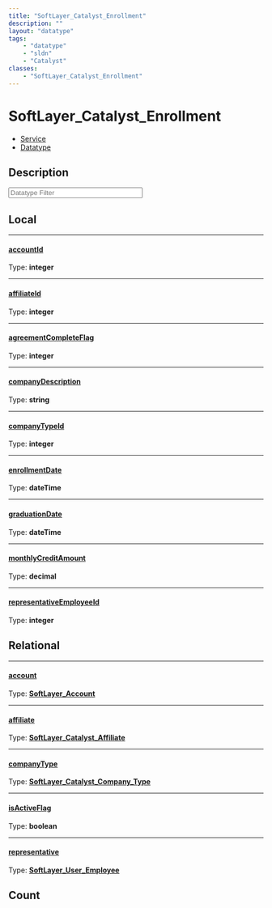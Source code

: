 ```yaml
---
title: "SoftLayer_Catalyst_Enrollment"
description: ""
layout: "datatype"
tags:
    - "datatype"
    - "sldn"
    - "Catalyst"
classes:
    - "SoftLayer_Catalyst_Enrollment"
---
```


# SoftLayer_Catalyst_Enrollment
<div id='service-datatype'>
    <ul id='sldn-reference-tabs'>
    <li id='service'> <a href='/reference/services/SoftLayer_Catalyst_Enrollment' >Service</a></li>    <li id='datatype'> <a href='/reference/datatypes/SoftLayer_Catalyst_Enrollment' >Datatype</a></li>
    </ul>
</div>

## Description 








<!-- Filer BEGIN -->
<div class="view-filters">
        <div class="clearfix">
            <div class="search-input-box">
                <input placeholder="Datatype Filter" onkeyup="titleSearch(inputId='prop-input', divId='properties', elementClass='prop-row')" 
                    type="text" id="prop-input" value="" size="30" maxlength="128" class="form-text">
            </div>
        </div>
</div>
<!-- Filer END -->

<div id="properties" class="content">
<div id="localProperties" class="prop-content" >

## Local
<div class="prop-row">

-----
[accountId]: #accountid
#### [accountId]
  
<span class="type-label">Type: </span>**integer**  



</div>
<div class="prop-row">

-----
[affiliateId]: #affiliateid
#### [affiliateId]
  
<span class="type-label">Type: </span>**integer**  



</div>
<div class="prop-row">

-----
[agreementCompleteFlag]: #agreementcompleteflag
#### [agreementCompleteFlag]
  
<span class="type-label">Type: </span>**integer**  



</div>
<div class="prop-row">

-----
[companyDescription]: #companydescription
#### [companyDescription]
  
<span class="type-label">Type: </span>**string**  



</div>
<div class="prop-row">

-----
[companyTypeId]: #companytypeid
#### [companyTypeId]
  
<span class="type-label">Type: </span>**integer**  



</div>
<div class="prop-row">

-----
[enrollmentDate]: #enrollmentdate
#### [enrollmentDate]
  
<span class="type-label">Type: </span>**dateTime**  



</div>
<div class="prop-row">

-----
[graduationDate]: #graduationdate
#### [graduationDate]
  
<span class="type-label">Type: </span>**dateTime**  



</div>
<div class="prop-row">

-----
[monthlyCreditAmount]: #monthlycreditamount
#### [monthlyCreditAmount]
  
<span class="type-label">Type: </span>**decimal**  



</div>
<div class="prop-row">

-----
[representativeEmployeeId]: #representativeemployeeid
#### [representativeEmployeeId]
  
<span class="type-label">Type: </span>**integer**  



</div>
</div>
<!-- LOCAL PROPERTY END -->

<div id="relationalProperties"  class="prop-content" >

## Relational
<div class="prop-row">

-----
[account]: #account
#### [account]
  
<span class="type-label">Type: </span>**<a href='/reference/datatypes/SoftLayer_Account'>SoftLayer_Account </a>**  



</div>
<div class="prop-row">

-----
[affiliate]: #affiliate
#### [affiliate]
  
<span class="type-label">Type: </span>**<a href='/reference/datatypes/SoftLayer_Catalyst_Affiliate'>SoftLayer_Catalyst_Affiliate </a>**  



</div>
<div class="prop-row">

-----
[companyType]: #companytype
#### [companyType]
  
<span class="type-label">Type: </span>**<a href='/reference/datatypes/SoftLayer_Catalyst_Company_Type'>SoftLayer_Catalyst_Company_Type </a>**  



</div>
<div class="prop-row">

-----
[isActiveFlag]: #isactiveflag
#### [isActiveFlag]
  
<span class="type-label">Type: </span>**boolean**  



</div>
<div class="prop-row">

-----
[representative]: #representative
#### [representative]
  
<span class="type-label">Type: </span>**<a href='/reference/datatypes/SoftLayer_User_Employee'>SoftLayer_User_Employee </a>**  



</div>

## Count
</div>


